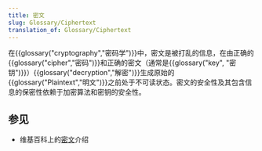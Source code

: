 ```yaml
---
title: 密文
slug: Glossary/Ciphertext
translation_of: Glossary/Ciphertext
---
```

在{{glossary("cryptography","密码学")}}中，密文是被打乱的信息，在由正确的{{glossary("cipher","密码")}}和正确的密文（通常是{{glossary("key", "密钥")}}）{{glossary("decryption","解密")}}生成原始的{{glossary("Plaintext","明文")}}之前处于不可读状态。密文的安全性及其包含信息的保密性依赖于加密算法和密钥的安全性。

## 参见

- 维基百科上的[密文](https://zh.wikipedia.org/wiki/密文)介绍
